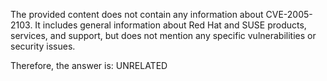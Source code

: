 The provided content does not contain any information about CVE-2005-2103. It includes general information about Red Hat and SUSE products, services, and support, but does not mention any specific vulnerabilities or security issues.

Therefore, the answer is: UNRELATED